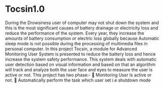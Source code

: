 # Tocsin1.0
During the Drowsiness user of computer may not shut down the system and
this is the most significant causes of battery drainage or electricity loss and
reduce the performance of the system. Every year, they increase the
amounts of battery consumption or electric loss globally because Automatic
sleep mode is not possible during the processing of multimedia files in
personal computer. In this project Tocsin, a module for Advanced
Monitoring User System is presented to reduce the battery loss and hence
increase the system safety performance. This system deals with automatic
user detection based on visual information and based on that an algorithm
will track and analyze both the user face and eyes to measure the user is
active or not.
This project has two phase:-
 Monitoring User Is active or not.
 Automatically perform the task which user set i.e shutdown mode
